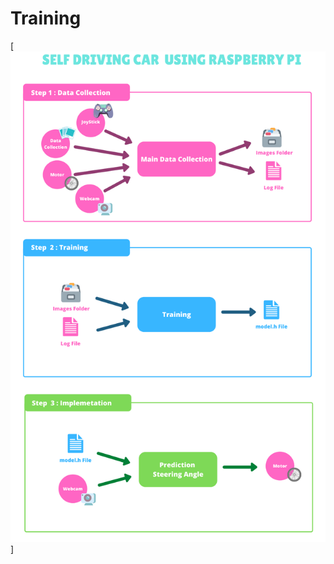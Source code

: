 # Training

[![Watch Video](https://github.com/CrzyF/Autonomous_Driver/blob/main/Other/Project%20Overview.png)]
